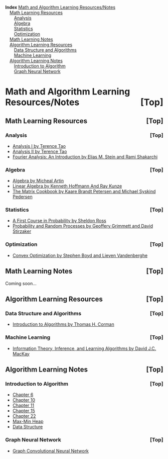 <a name="index">**Index**</a>
<a href="#0">Math and Algorithm Learning Resources/Notes</a>  
&emsp;<a href="#1">Math Learning Resources</a>  
&emsp;&emsp;<a href="#2">Analysis</a>  
&emsp;&emsp;<a href="#3">Algebra</a>  
&emsp;&emsp;<a href="#4">Statistics</a>  
&emsp;&emsp;<a href="#5">Optimization</a>  
&emsp;<a href="#6">Math Learning Notes</a>  
&emsp;<a href="#7">Algorithm Learning Resources</a>  
&emsp;&emsp;<a href="#8">Data Structure and Algorithms</a>  
&emsp;&emsp;<a href="#9">Machine Learning</a>  
&emsp;<a href="#10">Algorithm Learning Notes</a>  
&emsp;&emsp;<a href="#11">Introduction to Algorithm</a>  
&emsp;&emsp;<a href="#12">Graph Neural Network</a>  
# <a name="0">Math and Algorithm Learning Resources/Notes</a><a style="float:right;text-decoration:none;" href="#index">[Top]</a>
## <a name="1">Math Learning Resources</a><a style="float:right;text-decoration:none;" href="#index">[Top]</a>
### <a name="2">Analysis</a><a style="float:right;text-decoration:none;" href="#index">[Top]</a>
- [Analysis I by Terence Tao](https://github.com/WMX567/Math-and-Algorithm-Learning/blob/master/Analysis/Analysis%20I%20Terence%20Tao.pdf)
- [Analysis II by Terence Tao](https://github.com/WMX567/Math-and-Algorithm-Learning/blob/master/Analysis/Analysis%20II%20Terence%20Tao.pdf)
- [Fourier Analysis: An Introduction by Elias M. Stein and Rami Shakarchi](https://github.com/WMX567/Math-and-Algorithm-Learning/blob/master/Analysis/Fourier_Analysis_Stein_Shakarchi.pdf)

### <a name="3">Algebra</a><a style="float:right;text-decoration:none;" href="#index">[Top]</a>
- [Algebra by Micheal Artin](https://github.com/WMX567/Math-and-Algorithm-Learning/blob/master/Algebra/Artin%20Algebra.pdf)
- [Linear Algebra by Kenneth Hoffmann And Ray Kunze](https://github.com/WMX567/Math-and-Algorithm-Learning/blob/master/Algebra/Linear%20Algebra%2C%202Nd%20Edition%20-%20Kenneth%20Hoffmann%20And%20Ray%20Kunze.pdf)
- [The Matrix Cookbook by Kaare Brandt Petersen and Michael Syskind Pedersen](https://github.com/WMX567/Math-and-Algorithm-Learning/blob/master/Algebra/matrixcookbook.pdf)

### <a name="4">Statistics</a><a style="float:right;text-decoration:none;" href="#index">[Top]</a>
- [A First Course in Probability by Sheldon Ross](https://github.com/WMX567/Math-and-Algorithm-Learning/blob/master/Statistics/Intro_Probability_Ross_8th_ed_English.pdf)
- [Probability and Random Processes by Geoffery Grimmett and David Stirzaker](https://github.com/WMX567/Math-and-Algorithm-Learning/blob/master/Statistics/Probability_and_Random_Processes_Grimmett_and_%20Stirzaker_Third%20Ed(2001).pdf)

### <a name="5">Optimization</a><a style="float:right;text-decoration:none;" href="#index">[Top]</a>
- [Convex Optimization by Stephen Boyd and Lieven Vandenberghe](https://github.com/WMX567/Math-and-Algorithm-Learning/blob/master/Optimization/convex_optimization.pdf)

## <a name="6">Math Learning Notes</a><a style="float:right;text-decoration:none;" href="#index">[Top]</a>
Coming soon...

## <a name="7">Algorithm Learning Resources</a><a style="float:right;text-decoration:none;" href="#index">[Top]</a>
### <a name="8">Data Structure and Algorithms</a><a style="float:right;text-decoration:none;" href="#index">[Top]</a>
- [Introduction to Algorithms by Thomas H. Corman](https://github.com/WMX567/Math-and-Algorithm-Learning/blob/master/Algorithm/Introduction%20to%20Algorithms%20-%203rd%20Edition.pdf)
### <a name="9">Machine Learning</a><a style="float:right;text-decoration:none;" href="#index">[Top]</a>
- [Information Theory, Inference, and Learning Algorithms by David J.C. MacKay](https://github.com/WMX567/Math-and-Algorithm-Learning/blob/master/Algorithm/Information%20Theory%2C%20Inference%2C%20and%20Learning%20Algorithms.pdf)

## <a name="10">Algorithm Learning Notes</a><a style="float:right;text-decoration:none;" href="#index">[Top]</a>
### <a name="11">Introduction to Algorithm</a><a style="float:right;text-decoration:none;" href="#index">[Top]</a>
- [Chapter 6](https://github.com/WMX567/Math-and-Algorithm-Learning/blob/master/Algorithm%20Learning%20Notes/Introduction%20to%20Algorithm/Intro_Algo_Cha6_Reading.pdf)
- [Chapter 10](https://github.com/WMX567/Math-and-Algorithm-Learning/blob/master/Algorithm%20Learning%20Notes/Introduction%20to%20Algorithm/Intro_Algo_Cha10_Reading.pdf)
- [Chapter 11](https://github.com/WMX567/Math-and-Algorithm-Learning/blob/master/Algorithm%20Learning%20Notes/Introduction%20to%20Algorithm/Intro_Algo_Chap11_Reading.pdf)
- [Chapter 15](https://github.com/WMX567/Math-and-Algorithm-Learning/blob/master/Algorithm%20Learning%20Notes/Introduction%20to%20Algorithm/Intro_Algo_Cha15_Reading.pdf)
- [Chapter 22](https://github.com/WMX567/Math-and-Algorithm-Learning/blob/master/Algorithm%20Learning%20Notes/Introduction%20to%20Algorithm/Intro_Algo_Cha22_Reading.pdf)
- [Max-Min Heap](https://github.com/WMX567/Math-and-Algorithm-Learning/blob/master/Algorithm%20Learning%20Notes/Introduction%20to%20Algorithm/Max_Min_Heap.pdf)
- [Data Structure](https://github.com/WMX567/Math-and-Algorithm-Learning/blob/master/Algorithm%20Learning%20Notes/Introduction%20to%20Algorithm/Data_Structure.pdf)

### <a name="12">Graph Neural Network</a><a style="float:right;text-decoration:none;" href="#index">[Top]</a>
- [Graph Convolutional Neural Network](https://github.com/WMX567/Math-and-Algorithm-Learning/blob/master/Algorithm%20Learning%20Notes/Graph%20Neural%20Network/Graph_Convolutional_Neural_Network.pdf)

